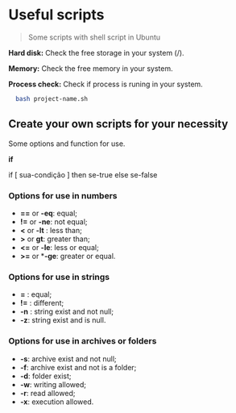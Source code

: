 # Useful scripts
>Some scripts with shell script in Ubuntu

**Hard disk:**
Check the free storage in your system (/).

**Memory:**
Check the free memory in your system.

**Process check:**
Check if process is runing in your system.

```bash
  bash project-name.sh
```

## Create your own scripts for your necessity

Some options and function for use.

**if**

if [ sua-condição ]
then
  se-true
else
  se-false

### Options for use in numbers
- **==** or **-eq**: equal;
- **!=** or **-ne**: not equal;
- **<** or **-lt** : less than;
- **>** or **gt**: greater than;
- **<=** or **-le**: less or equal;
- **>=** or ***-ge**: greater or equal.

### Options for use in strings
- **=** : equal;
- **!=** : different;
- **-n** : string exist and not null;
- **-z**: string exist and is null.

### Options for use in archives or folders
- **-s**: archive exist and not null;
- **-f**: archive exist and not is a folder;
- **-d**: folder exist;
- **-w**: writing allowed;
- **-r**: read allowed;
- **-x**: execution allowed.
